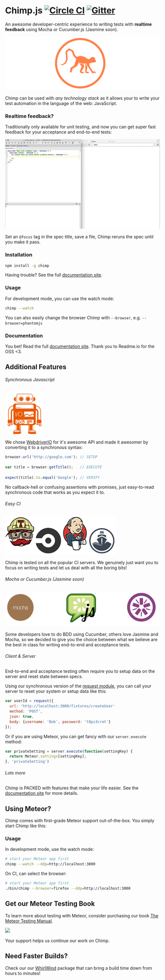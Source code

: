 # Chimp.js [![Circle CI](https://circleci.com/gh/xolvio/chimp.svg?style=shield&circle-token=:circle-token)](https://circleci.com/gh/xolvio/chimp)  [![Gitter](https://badges.gitter.im/Join%20Chat.svg)](https://gitter.im/xolvio/chimp?utm_source=badge&utm_medium=badge&utm_campaign=pr-badge)
An awesome developer-centric experience to writing tests with **realtime feedback** using Mocha or Cucumber.js (Jasmine soon).

![Chimp by Xolv.io](./images/header.png?raw=true)
 
Chimp can be used with *any technology stack* as it allows your to write your test automation in the language of the web: JavaScript.

### Realtime feedback?
Traditionally only available for unit testing, and now you can get super fast feedback for your acceptance and end-to-end tests:

![Realtime feedback](./images/realtime.gif?raw=true) 

Set an `@focus` tag in the spec title, save a file, Chimp reruns the spec until you make it pass. 

### Installation

```sh
npm install -g chimp
```
Having trouble? See the full [documentation site](https://chimp.readme.io/docs/installation).

### Usage

For development mode, you can use the watch mode:
```sh
chimp --watch
```
You can also easily change the browser Chimp with `--browser`, e.g. `--browser=phantomjs`

### Documentation

You bet! Read the full [documentation site](http://chimp.readme.io/docs). Thank you to Readme.io for the OSS <3. 

## Additional Features

###### Synchronous Javascript
![WebdriverIO](./images/wdio.png?raw=true)

We chose [WebdriverIO](http://webdriver.io) for it's awesome API and made it awesomer by converting it to a synchronous syntax: 

```javascript
browser.url('http://google.com'); // SETUP

var title = browser.getTitle();   // EXECUTE

expect(title).to.equal('Google'); // VERIFY
```

No callback-hell or confusing assertions with promises, just easy-to-read synchronous code that works as you expect it to.

###### Easy CI
![CI](./images/ci.png?raw=true)

Chimp is tested on all the popular CI servers. We genuinely just want you to focus on writing tests and let us deal with all the boring bits!

###### Mocha or Cucumber.js (Jasmine soon)
![Test Frameworks](./images/test-frameworks.png?raw=true)

Some developers love to do BDD using Cucumber, others love Jasmine and Mocha, so we decided to give you the choice between what we believe are the best in class for writing end-to-end and acceptance tests. 

###### Client & Server

End-to-end and acceptance testing often require you to setup data on the server and reset state between specs. 

Using our synchronous version of the [request module](https://www.npmjs.com/package/request#request-options-callback), you can call your server to reset your system or setup data like this:
  
```javascript
var userId = request({
  url: 'http://localhost:3000/fixtures/createUser'
  method: 'POST',
  json: true,
  body: {username: 'Bob', password: 't0ps3cret'}
});
```

Or if you are using Meteor, you can get fancy with our `server.execute` method:

```javascript
var privateSetting = server.execute(function(settingKey) {
  return Meteor.settings[settingKey];
}, 'privateSetting')
```

###### Lots more
Chimp is PACKED with features that make your life easier. See the [documentation site](http://chimp.readme.io/docs) for more details.

## Using Meteor?

Chimp comes with first-grade Meteor support out-of-the-box. You simply start Chimp like this:

### Usage

In development mode, use the watch mode:
```sh
# start your Meteor app first
chimp --watch --ddp=http://localhost:3000
```

On CI, can select the browser:
```sh
# start your Meteor app first
./bin/chimp --browser=firefox --ddp=http://localhost:3000
```

## Get our Meteor Testing Book
To learn more about testing with Meteor, consider purchasing our book [The Meteor Testing Manual](http://www.meteortesting.com/?utm_source=GitHubChimp&utm_medium=banner&utm_campaign=Chimp).

[![](http://www.meteortesting.com/img/tmtm.gif)](http://www.meteortesting.com/?utm_source=GitHubChimp&utm_medium=banner&utm_campaign=Chimp)

Your support helps us continue our work on Chimp.

## Need Faster Builds?
 
Check our our [WhirlWind](https://github.com/xolvio/whirlwind) package that can bring a build time down from hours to 
minutes!
